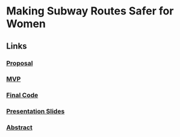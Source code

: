 # Making Subway Routes Safer for Women

## Links

### [Proposal](https://github.com/Elaela22/Projects/blob/main/project_proposal.md)

### [MVP](https://github.com/Elaela22/Projects/blob/main/MVP.md)

### [Final Code](https://github.com/Elaela22/Projects/blob/main/MTA%20Complaints%20Notebook%20(2).ipynb)

### [Presentation Slides](https://github.com/Elaela22/Projects/blob/main/SubwaySafety.pdf)

### [Abstract]()
